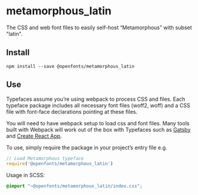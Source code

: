 
# metamorphous_latin

The CSS and web font files to easily self-host “Metamorphous” with subset "latin".

## Install

`npm install --save @openfonts/metamorphous_latin`

## Use

Typefaces assume you’re using webpack to process CSS and files. Each typeface
package includes all necessary font files (woff2, woff) and a CSS file with
font-face declarations pointing at these files.

You will need to have webpack setup to load css and font files. Many tools built
with Webpack will work out of the box with Typefaces such as [Gatsby](https://github.com/gatsbyjs/gatsby)
and [Create React App](https://github.com/facebookincubator/create-react-app).

To use, simply require the package in your project’s entry file e.g.

```javascript
// Load Metamorphous typeface
require('@openfonts/metamorphous_latin')
```

Usage in SCSS:
```scss
@import "~@openfonts/metamorphous_latin/index.css";
```
